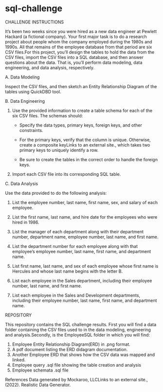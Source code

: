# sql-challenge

CHALLENGE INSTRUCTIONS

It’s been two weeks since you were hired as a new data engineer at Pewlett Hackard (a fictional company). Your first major task is to do a research project about people whom the company employed during the 1980s and 1990s. All that remains of the employee database from that period are six CSV files.For this project, you’ll design the tables to hold the data from the CSV files, import the CSV files into a SQL database, and then answer questions about the data. That is, you’ll perform data modeling, data engineering, and data analysis, respectively.

A. Data Modeling

Inspect the CSV files, and then sketch an Entity Relationship Diagram of the tables using QuickDBD tool. 


B. Data Engineering

1. Use the provided information to create a table schema for each of the six CSV files. The schemas should:

      - Specify the data types, primary keys, foreign keys, and other constraints.

      - For the primary keys, verify that the column is unique. Otherwise, create a composite keyLinks to an external site., which takes two primary keys to uniquely identify a row.

      - Be sure to create the tables in the correct order to handle the foreign keys.

2. Import each CSV file into its corresponding SQL table.


C. Data Analysis

Use the data provided to do the following analysis:

1. List the employee number, last name, first name, sex, and salary of each employee.

2. List the first name, last name, and hire date for the employees who were hired in 1986.

3. List the manager of each department along with their department number, department name, employee number, last name, and first name.

4. List the department number for each employee along with that employee’s employee number, last name, first name, and department name.

5. List first name, last name, and sex of each employee whose first name is Hercules and whose last name begins with the letter B.

6. List each employee in the Sales department, including their employee number, last name, and first name.

7. List each employee in the Sales and Development departments, including their employee number, last name, first name, and department name.


REPOSITORY

This repository contains the SQL challenge results. First you will find a data folder containing the CSV files used to in the data modeling, engineering and analysis.Secondly, is the EmployeeSQL folder in which you will find:

1. Employee Entity Relationship Diagram(ERD) in .png format.
2. A pdf document listing the ERD didagram documentation.
3. Another Employee ERD that shows how the CSV data was mapped and linked.
4. Employee query .sql file showing the table creation and analysis
5. Employee schemata .sql file


References
Data generated by Mockaroo, LLCLinks to an external site., (2022). Realistic Data Generator.
